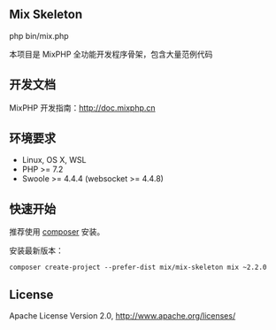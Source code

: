 ## Mix Skeleton
php bin/mix.php

本项目是 MixPHP 全功能开发程序骨架，包含大量范例代码

## 开发文档

MixPHP 开发指南：http://doc.mixphp.cn

## 环境要求

* Linux, OS X, WSL
* PHP >= 7.2
* Swoole >= 4.4.4 (websocket >= 4.4.8)

## 快速开始

推荐使用 [composer](https://www.phpcomposer.com/) 安装。

安装最新版本：

```shell
composer create-project --prefer-dist mix/mix-skeleton mix ~2.2.0
```

## License

Apache License Version 2.0, http://www.apache.org/licenses/
